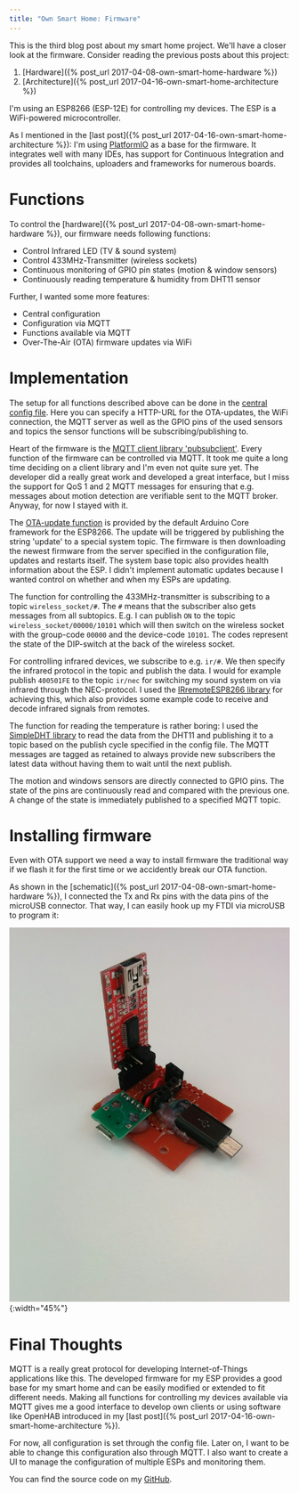 ```yaml
---
title: "Own Smart Home: Firmware"
---
```


This is the third blog post about my smart home project. We'll have a closer look at the firmware. Consider reading the previous posts about this project:

1. [Hardware]({% post_url 2017-04-08-own-smart-home-hardware %})
2. [Architecture]({% post_url 2017-04-16-own-smart-home-architecture %})

I'm using an ESP8266 (ESP-12E) for controlling my devices. The ESP is a WiFi-powered microcontroller.

As I mentioned in the [last post]({% post_url 2017-04-16-own-smart-home-architecture %}): I'm using [PlatformIO](http://platformio.org/) as a base for the firmware. It integrates well with many IDEs, has support for Continuous Integration and provides all toolchains, uploaders and frameworks for numerous boards.

# Functions

To control the [hardware]({% post_url 2017-04-08-own-smart-home-hardware %}), our firmware needs following functions:

- Control Infrared LED (TV & sound system)
- Control 433MHz-Transmitter (wireless sockets)
- Continuous monitoring of GPIO pin states (motion & window sensors)
- Continuously reading temperature & humidity from DHT11 sensor

Further, I wanted some more features:

- Central configuration
- Configuration via MQTT
- Functions available via MQTT
- Over-The-Air (OTA) firmware updates via WiFi

# Implementation

The setup for all functions described above can be done in the [central config file](https://github.com/lippertmarkus/esp8266-managed/blob/master/src/config.cpp). Here you can specify a HTTP-URL for the OTA-updates, the WiFi connection, the MQTT server as well as the GPIO pins of the used sensors and topics the sensor functions will be subscribing/publishing to.

Heart of the firmware is the [MQTT client library 'pubsubclient'](https://github.com/knolleary/pubsubclient/). Every function of the firmware can be controlled via MQTT. It took me quite a long time deciding on a client library and I'm even not quite sure yet. The developer did a really great work and developed a great interface, but I miss the support for QoS 1 and 2 MQTT messages for ensuring that e.g. messages about motion detection are verifiable sent to the MQTT broker. Anyway, for now I stayed with it.

The [OTA-update function](http://esp8266.github.io/Arduino/versions/2.0.0/doc/ota_updates/ota_updates.html#http-server) is provided by the default Arduino Core framework for the ESP8266. The update will be triggered by publishing the string 'update' to a special system topic. The firmware is then downloading the newest firmware from the server specified in the configuration file, updates and restarts itself. The system base topic also provides health information about the ESP. I didn't implement automatic updates because I wanted control on whether and when my ESPs are updating.

The function for controlling the 433MHz-transmitter is subscribing to a topic `wireless_socket/#`. The `#` means that the subscriber also gets messages from all subtopics. E.g. I can publish `ON` to the topic `wireless_socket/00000/10101` which will then switch on the wireless socket with the group-code `00000` and the device-code `10101`. The codes represent the state of the DIP-switch at the back of the wireless socket.

For controlling infrared devices, we subscribe to e.g. `ir/#`. We then specify the infrared protocol in the topic and publish the data. I would for example publish `400501FE` to the topic `ir/nec` for switching my sound system on via infrared through the NEC-protocol. I used the [IRremoteESP8266 library](https://github.com/markszabo/IRremoteESP8266) for achieving this, which also provides some example code to receive and decode infrared signals from remotes.

The function for reading the temperature is rather boring: I used the [SimpleDHT library](https://github.com/winlinvip/SimpleDHT) to read the data from the DHT11 and publishing it to a topic based on the publish cycle specified in the config file. The MQTT messages are tagged as retained to always provide new subscribers the latest data without having them to wait until the next publish. 

The motion and windows sensors are directly connected to GPIO pins. The state of the pins are continuously read and compared with the previous one. A change of the state is immediately published to a specified MQTT topic.

# Installing firmware

Even with OTA support we need a way to install firmware the traditional way if we flash it for the first time or we accidently break our OTA function.

As shown in the [schematic]({% post_url 2017-04-08-own-smart-home-hardware %}), I connected the Tx and Rx pins with the data pins of the microUSB connector. That way, I can easily hook up my FTDI via microUSB to program it:

![Uploader](/assets/posts/own-smart-home-firmware/uploader.jpg){:width="45%"}

# Final Thoughts

MQTT is a really great protocol for developing Internet-of-Things applications like this. The developed firmware for my ESP provides a good base for my smart home and can be easily modified or extended to fit different needs.
Making all functions for controlling my devices available via MQTT gives me a good interface to develop own clients or using software like OpenHAB introduced in my [last post]({% post_url 2017-04-16-own-smart-home-architecture %}).

For now, all configuration is set through the config file. Later on, I want to be able to change this configuration also through MQTT. I also want to create a UI to manage the configuration of multiple ESPs and monitoring them.

You can find the source code on my [GitHub](https://github.com/lippertmarkus/esp8266-managed).
